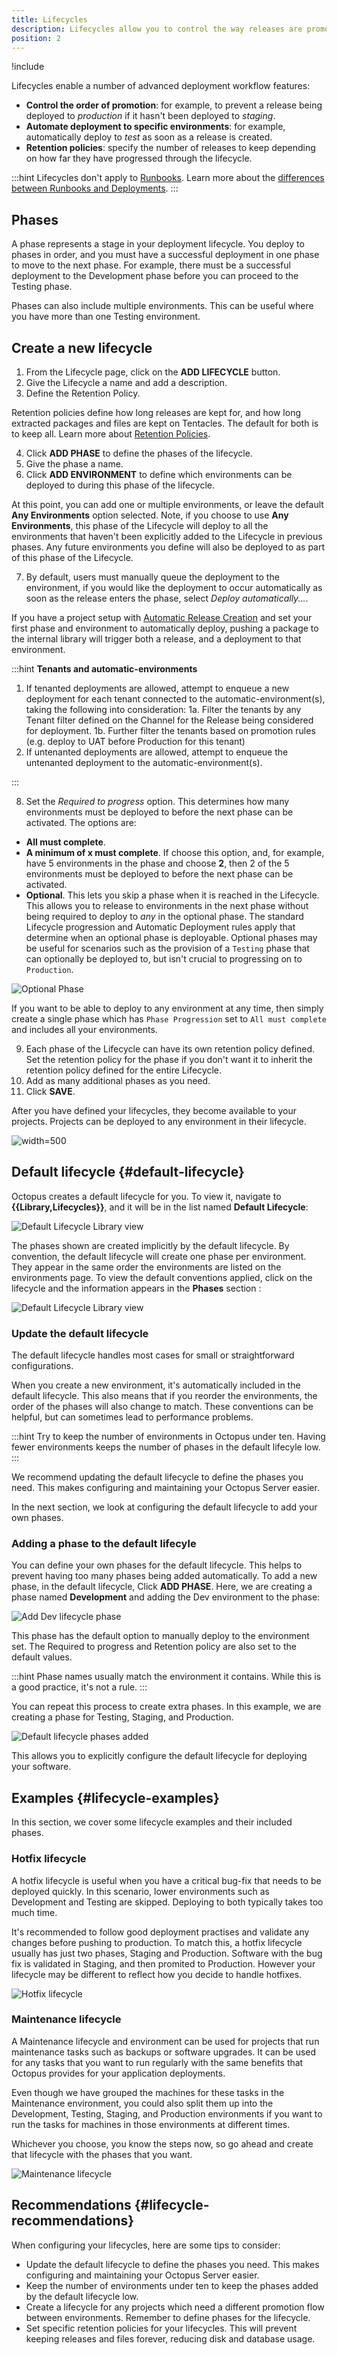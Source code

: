 ```yaml
---
title: Lifecycles
description: Lifecycles allow you to control the way releases are promoted between environments.
position: 2
---
```


!include <lifecycles>

Lifecycles enable a number of advanced deployment workflow features:

- **Control the order of promotion**: for example, to prevent a release being deployed to *production* if it hasn't been deployed to *staging*.
- **Automate deployment to specific environments**: for example, automatically deploy to *test* as soon as a release is created.
- **Retention policies**: specify the number of releases to keep depending on how far they have progressed through the lifecycle.

:::hint
Lifecycles don't apply to [Runbooks](/docs/runbooks/index.md). Learn more about the [differences between Runbooks and Deployments](/docs/runbooks/runbooks-vs-deployments/index.md).
:::

## Phases

A phase represents a stage in your deployment lifecycle. You deploy to phases in order, and you must have a successful deployment in one phase to move to the next phase. For example, there must be a successful deployment to the Development phase before you can proceed to the Testing phase. 

Phases can also include multiple environments. This can be useful where you have more than one Testing environment.

## Create a new lifecycle

1. From the Lifecycle page, click on the **ADD LIFECYCLE** button.
2. Give the Lifecycle a name and add a description.
3. Define the Retention Policy.

Retention policies define how long releases are kept for, and how long extracted packages and files are kept on Tentacles. The default for both is to keep all. Learn more about [Retention Policies](/docs/administration/retention-policies/index.md).

4. Click **ADD PHASE** to define the phases of the lifecycle.
5. Give the phase a name.
6. Click **ADD ENVIRONMENT** to define which environments can be deployed to during this phase of the lifecycle.

At this point, you can add one or multiple environments, or leave the default **Any Environments** option selected. Note, if you choose to use **Any Environments**, this phase of the Lifecycle will deploy to all the environments that haven't been explicitly added to the Lifecycle in previous phases. Any future environments you define will also be deployed to as part of this phase of the Lifecycle.

7. By default, users must manually queue the deployment to the environment, if you would like the deployment to occur automatically as soon as the release enters the phase, select *Deploy automatically...*.

If you have a project setup with [Automatic Release Creation](/docs/projects/project-triggers/automatic-release-creation.md) and set your first phase and environment to automatically deploy, pushing a package to the internal library will trigger both a release, and a deployment to that environment.

:::hint
**Tenants and automatic-environments**

1. If tenanted deployments are allowed, attempt to enqueue a new deployment for each tenant connected to the automatic-environment(s), taking the following into consideration:
  1a. Filter the tenants by any Tenant filter defined on the Channel for the Release being considered for deployment.
  1b. Further filter the tenants based on promotion rules (e.g. deploy to UAT before Production for this tenant)
2. If untenanted deployments are allowed, attempt to enqueue the untenanted deployment to the automatic-environment(s).

:::

8. Set the *Required to progress* option. This determines how many environments must be deployed to before the next phase can be activated. The options are:

- **All must complete**.
- **A minimum of x must complete**. If choose this option, and, for example, have 5 environments in the phase and choose **2**, then 2 of the 5 environments must be deployed to before the next phase can be activated.
- **Optional**. This lets you skip a phase when it is reached in the Lifecycle. This allows you to release to environments in the next phase without being required to deploy to _any_ in the optional phase. The standard Lifecycle progression and Automatic Deployment rules apply that determine when an optional phase is deployable. Optional phases may be useful for scenarios such as the provision of a `Testing` phase that can optionally be deployed to, but isn't crucial to progressing on to `Production`.

![Optional Phase](images/optional-phase.png "width=500")

If you want to be able to deploy to any environment at any time, then simply create a single phase which has `Phase Progression` set to `All must complete` and includes all your environments.

9. Each phase of the Lifecycle can have its own retention policy defined. Set the retention policy for the phase if you don't want it to inherit the retention policy defined for the entire Lifecycle.
10. Add as many additional phases as you need.
11. Click **SAVE**.

After you have defined your lifecycles, they become available to your projects. Projects can be deployed to any environment in their lifecycle.

![](images/lifecycle-deployment-process.png "width=500")

## Default lifecycle {#default-lifecycle}

Octopus creates a default lifecycle for you. To view it, navigate to **{{Library,Lifecycles}}**, and it will be in the list named **Default Lifecycle**:

![Default Lifecycle Library view](images/default-lifecycle.png "width=500")

The phases shown are created implicitly by the default lifecycle. By convention, the default lifecycle will create one phase per environment. They appear in the same order the environments are listed on the environments page. To view the default conventions applied, click on the lifecycle and the information appears in the **Phases** section :

![Default Lifecycle Library view](images/default-lifecycle-default-conventions.png "width=500")

### Update the default lifecycle

The default lifecycle handles most cases for small or straightforward configurations.

When you create a new environment, it's automatically included in the default lifecycle. This also means that if you reorder the environments, the order of the phases will also change to match. These conventions can be helpful, but can sometimes lead to performance problems.

:::hint
Try to keep the number of environments in Octopus under ten. Having fewer environments keeps the number of phases in the default lifecyle low.
:::

We recommend updating the default lifecycle to define the phases you need. This makes configuring and maintaining your Octopus Server easier.

In the next section, we look at configuring the default lifecycle to add your own phases.

### Adding a phase to the default lifecyle

You can define your own phases for the default lifecycle. This helps to prevent having too many phases being added automatically. To add a new phase, in the default lifecycle, Click **ADD PHASE**. Here, we are creating a phase named **Development** and adding the Dev environment to the phase:

![Add Dev lifecycle phase](images/default-lifecycle-add-dev-phase.png "width=500")

This phase has the default option to manually deploy to the environment set. The Required to progress and Retention policy are also set to the default values.

:::hint
Phase names usually match the environment it contains. While this is a good practice, it's not a rule.
:::

You can repeat this process to create extra phases. In this example, we are creating a phase for Testing, Staging, and Production.

![Default lifecycle phases added](images/default-lifecycle-phases-added.png "width=500")

This allows you to explicitly configure the default lifecycle for deploying your software.

## Examples {#lifecycle-examples}

In this section, we cover some lifecycle examples and their included phases.

### Hotfix lifecycle

A hotfix lifecycle is useful when you have a critical bug-fix that needs to be deployed quickly. In this scenario, lower environments such as Development and Testing are skipped. Deploying to both typically takes too much time.

It's recommended to follow good deployment practises and validate any changes before pushing to production. To match this, a hotfix lifecycle usually has just two phases, Staging and Production. Software with the bug fix is validated in Staging, and then promited to Production. However your lifecycle may be different to reflect how you decide to handle hotfixes.

![Hotfix lifecycle](images/hotfix-lifecycle.png "width=500")

### Maintenance lifecycle

A Maintenance lifecycle and environment can be used for projects that run maintenance tasks such as backups or software upgrades. It can be used for any tasks that you want to run regularly with the same benefits that Octopus provides for your application deployments.

Even though we have grouped the machines for these tasks in the Maintenance environment, you could also split them up into the Development, Testing, Staging, and Production environments if you want to run the tasks for machines in those environments at different times.

Whichever you choose, you know the steps now, so go ahead and create that lifecycle with the phases that you want.

![Maintenance lifecycle](images/maintenance-lifecycle.png "width=500")

## Recommendations {#lifecycle-recommendations}

When configuring your lifecycles, here are some tips to consider:

- Update the default lifecycle to define the phases you need. This makes configuring and maintaining your Octopus Server easier.
- Keep the number of environments under ten to keep the phases added by the default lifecycle low.
- Create a lifecycle for any projects which need a different promotion flow between environments. Remember to define phases for the lifecycle.
- Set specific retention policies for your lifecycles. This will prevent keeping releases and files forever, reducing disk and database usage.